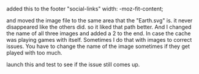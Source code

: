 
added this to the footer "social-links"
width: -moz-fit-content;

and moved the image file to the same area that the "Earth.svg" is.   it never 
disappeared like the others did. so it liked that path better. And I changed the name of all three images and added a 2 to the end. In case the cache was playing games with itself.  Sometimes I do that with images to correct issues.   You have to change the name of the image sometimes if they get played with too much.


 launch this and test to see if the issue still comes up.
 